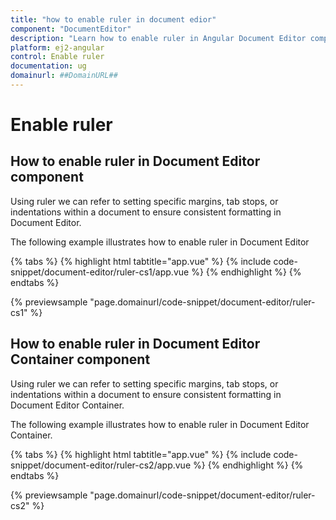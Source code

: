 ```yaml
---
title: "how to enable ruler in document edior"
component: "DocumentEditor"
description: "Learn how to enable ruler in Angular Document Editor component."
platform: ej2-angular
control: Enable ruler
documentation: ug
domainurl: ##DomainURL##
---
```


# Enable ruler

## How to enable ruler in Document Editor component

Using ruler we can refer to setting specific margins, tab stops, or indentations within a document to ensure consistent formatting in Document Editor.

The following example illustrates how to enable ruler in Document Editor

{% tabs %}
{% highlight html tabtitle="app.vue" %}
{% include code-snippet/document-editor/ruler-cs1/app.vue %}
{% endhighlight %}
{% endtabs %}
        
{% previewsample "page.domainurl/code-snippet/document-editor/ruler-cs1" %}

## How to enable ruler in Document Editor Container component

Using ruler we can refer to setting specific margins, tab stops, or indentations within a document to ensure consistent formatting in Document Editor Container.

The following example illustrates how to enable ruler in Document Editor Container.

{% tabs %}
{% highlight html tabtitle="app.vue" %}
{% include code-snippet/document-editor/ruler-cs2/app.vue %}
{% endhighlight %}
{% endtabs %}
        
{% previewsample "page.domainurl/code-snippet/document-editor/ruler-cs2" %}